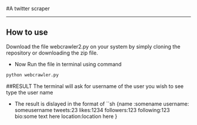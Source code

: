 #A twitter scraper

-----------------------------------------------------------------------------------------------------------------------------------
## How to use
  Download the file webcrawler2.py on your system by simply cloning the repository or downloading the zip file.
  
 * Now Run the file in terminal using command
```sh 
python webcrawler.py
```


##RESULT
  The terminal will ask for username of the user you wish to see
  type the user name 
  
  * The result is dislayed in the format of
   ``sh {name :somename
    username: someusername
    tweets:23
    likes:1234
    followers:123
    following:123
    bio:some text here
    location:location here 
    }
  ```
